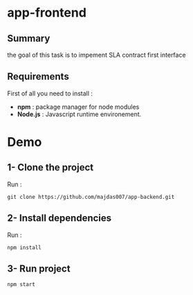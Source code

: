 # app-frontend
## Summary
 the goal of this task is to impement SLA contract first interface
## Requirements
 First of all you need to install :
 - **npm** : package manager for node modules 
 - **Node.js** : Javascript runtime environement. 
# Demo
 
## 1- Clone the project
Run :
```
git clone https://github.com/majdas007/app-backend.git
```
## 2- Install dependencies
Run :
```
npm install
```
## 3- Run project
```
npm start
```